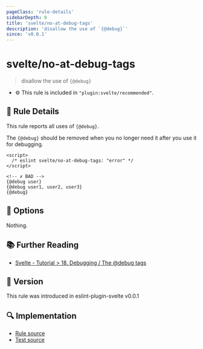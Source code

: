 ```yaml
---
pageClass: 'rule-details'
sidebarDepth: 0
title: 'svelte/no-at-debug-tags'
description: 'disallow the use of `{@debug}`'
since: 'v0.0.1'
---
```


# svelte/no-at-debug-tags

> disallow the use of `{@debug}`

- :gear: This rule is included in `"plugin:svelte/recommended"`.

## :book: Rule Details

This rule reports all uses of `{@debug}`.

The `{@debug}` should be removed when you no longer need it after you use it for debugging.

<!--eslint-skip-->

```svelte
<script>
  /* eslint svelte/no-at-debug-tags: "error" */
</script>

<!-- ✗ BAD -->
{@debug user}
{@debug user1, user2, user3}
{@debug}
```

## :wrench: Options

Nothing.

## :books: Further Reading

- [Svelte - Tutorial > 18. Debugging / The @debug tags](https://svelte.dev/tutorial/debug)

## :rocket: Version

This rule was introduced in eslint-plugin-svelte v0.0.1

## :mag: Implementation

- [Rule source](https://github.com/sveltejs/eslint-plugin-svelte/blob/main/packages/eslint-plugin-svelte/src/rules/no-at-debug-tags.ts)
- [Test source](https://github.com/sveltejs/eslint-plugin-svelte/blob/main/packages/eslint-plugin-svelte/tests/src/rules/no-at-debug-tags.ts)
